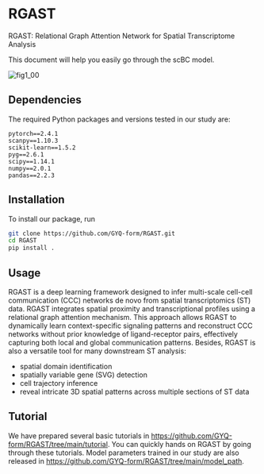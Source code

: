 # RGAST

RGAST: Relational Graph Attention Network for Spatial Transcriptome Analysis

This document will help you easily go through the scBC model.

![fig1_00](https://github.com/GYQ-form/RGAST/assets/79566479/fe0655dc-2318-44e0-92bf-0aea3aad7163)

## Dependencies

The required Python packages and versions tested in our study are:

```
pytorch==2.4.1
scanpy==1.10.3
scikit-learn==1.5.2
pyg==2.6.1
scipy==1.14.1
numpy==2.0.1
pandas==2.2.3
```

## Installation

To install our package, run

```bash
git clone https://github.com/GYQ-form/RGAST.git
cd RGAST
pip install .
```



## Usage

RGAST is a deep learning framework designed to infer multi-scale cell-cell communication (CCC) networks de novo from spatial transcriptomics (ST) data. RGAST integrates spatial proximity and transcriptional profiles using a relational graph attention mechanism. This approach allows RGAST to dynamically learn context-specific signaling patterns and reconstruct CCC networks without prior knowledge of ligand-receptor pairs, effectively capturing both local and global communication patterns. Besides, RGAST is also a versatile tool for many downstream ST analysis:

- spatial domain identification
- spatially variable gene (SVG) detection
- cell trajectory inference
- reveal intricate 3D spatial patterns across multiple sections of ST data



## Tutorial

We have prepared several basic tutorials  in https://github.com/GYQ-form/RGAST/tree/main/tutorial. You can quickly hands on RGAST by going through these tutorials. Model parameters trained in our study are also released in https://github.com/GYQ-form/RGAST/tree/main/model_path.
